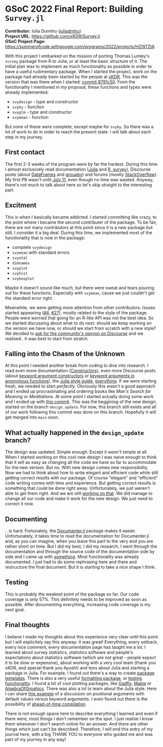 # GSoC 2022 Final Report: Building `Survey.jl`

**Contributor:** Iulia Dumitru ([iuliadmtru](https://github.com/iuliadmtru))  
**Project URL**: https://github.com/xKDR/Survey.jl  
**GSoC Project Page:** https://summerofcode.withgoogle.com/programs/2022/projects/HZt97ZtA

With this project I embarked on the mission of porting Thomas Lumley's `survey` package
from R to Julia, or at least the basic structure of it. The initial plan was to implement
as much functionality as possible in order to have a useful rudimentary package. When I
started the project, work on the package had already been started by the people at
[xKDR](https://github.com/xKDR). This was the version that was there when I started:
[commit 8791c50](https://github.com/xKDR/Survey.jl/commit/8791c50e93d775015df100b84fa422cf5ad0d0f9).
From the functionality I mentioned in my proposal, these functions and types were already
implemented:

- `svydesign` - type and constructor
- `svyby` - function
- `svyglm` - type and constructor
- `svymean` - function

But none of these were complete, except maybe for `svyby`. So there was a lot of work to
do in order to reach the present state. I will talk about each step in my journey.

## First contact

The first 2-3 weeks of the program were by far the hardest. During this time I almost
exclusively read documentation ([Julia](https://docs.julialang.org/en/v1/) and [R, survey](https://cran.r-project.org/web/packages/survey/survey.pdf)),
Discourse posts (about [DataFrames](https://discourse.julialang.org/t/replace-values-in-a-dataframes-column-with-another-value/79548)
and [groupby](https://discourse.julialang.org/t/groupby-for-regular-array/9877)) and
forums (mostly [StackOverflow](https://stackoverflow.com/questions/50038413/fill-bubbles-with-color-in-svyplot-in-r-survey-package)). My first PR wasn't until
[July 11](https://github.com/xKDR/Survey.jl/commit/ab0908c7c502bfa54cb1e031bec7f83ecdf73f0c),
even though no time was wasted. Anyway, there's not much to talk about here so let's skip
straight to the interesting part.

## Excitment

This is when I basically became addicted. I started committing like crazy, to the point
where I became the second contributer of the package. To be fair, there are not many
contributors at this point since it is a new package but still, I consider it a big deal.
During this time, we implemented most of the functionality that is now in the package:

- complete `svydesign`
- `svymean` with standard errors
- `svyotal`
- `dimnames`
- `svyplot`
- `svyhist`
- `svyboxplot`

Maybe it doesn't sound like much, but there were sweat and tears pouring out for these
functions. Especially with `svymean`, cause we just couldn't get the standard error
right.

Meanwhile, we were getting more attention from other contributors. Issues started appearing
([#4](https://github.com/xKDR/Survey.jl/issues/4), [#27](https://github.com/xKDR/Survey.jl/issues/27)),
mostly related to the style of the package. People were worried that going for an R-like API
was not the best idea. So we started discussing about what to do next: should we keep
working on the version we have now, or should we start from scratch with a new style?
We decided to [ask for the community's opinion on Discourse](https://discourse.julialang.org/t/suggestions-for-the-design-of-survey-jl/86381)
and we realised.. it was best to start from stratch.

## Falling into the Chasm of the Unknown
At this point I needed another break from coding to dive into research. I read even more
documentation ([Constructors](https://docs.julialang.org/en/v1/manual/constructors/)),
even more Discourse posts (about [keyword argument constructors](https://discourse.julialang.org/t/automatic-keyword-argument-constructor/36573) or
[keyword arguments in anonymous functions](https://discourse.julialang.org/t/extracting-kwargs-from-anonymous-function/37350)),
the [Julia style guide](https://docs.julialang.org/en/v1/manual/style-guide/),
[everything](https://en.wikipedia.org/wiki/Type_theory). If we were
starting fresh, we needed to start _perfectly_. Obviously this wasn't a good approach
and I ended up procrastinating and ordering books like _Man's Search for Meaning_ or 
_Meditations_. At some point I started actually doing some work and I ended up with
[this commit](https://github.com/xKDR/Survey.jl/commit/ce96f42bae02353d99116c23dacb0dc4f9844e35).
This was the beggining of the new design, started on the branch `design_update`. For now,
this branch still exists and all of our work following this commit was done on this branch.
Hopefully it will get merged into `main` soon.

## What actually happened in the `design_update` branch?
The design was updated. Simple enough. Except it _wasn't_ simple at all. When I started
working on this cool new design I was naive enough to think that it will as easy as
changing all the code we have so far to accommodate for the new version. But _no_. With
new design comes new responsibility. Now we had to think about how to write elegant and
efficient code while still getting correct results with our package. Of course "elegant"
and "efficient" code writing comes with time and experience. But getting correct results
is something that could be done right away. Unfortunately, we just weren't able to get
them right. And we are still [working on that](https://github.com/xKDR/Survey.jl/pull/51).
We did manage to change all our code and make it work for the new design. We just need
to correct it now.

## Documenting
.. is hard. Fortunately, the [Documenter.jl](https://juliadocs.github.io/Documenter.jl/stable/)
package makes it easier. Unfortunately, it takes time to read the documentation for
Documenter.jl and, as you can imagine, when you leave this part to the very end you are
rather short on time. But I did my best, I did my research, I went through the documentation
and through the source code of the documentation side by side and I came up with
[something](https://github.com/xKDR/Survey.jl/pull/54). Most functionality was already
documented. I just had to do some rephrasing here and there and restructure the final
document. But it is starting to take a nice shape I think.

## Testing
This is probably the weakest point of the package so far. Our code coverage is only 57%.
This definitely needs to be improved as soon as possible. After documenting everything,
increasing code coverage is my next goal.

## Final thoughts
I believe I made my thoughts about this experience very clear until this point but I
will explicitely say this anyway: it was great! Everything, every setback, every nice
comment, every documentation page has taught me a lot. I learned about survey statistics,
statistics software and people's expectations about statistics software (which are not
great - people expect it to be slow or expensive), about working with a very cool team
(thank you xKDR, and special thank you Ayush!) and tons about Julia and starting a
package in Julia. For example, I found out there's a way to create
[package templates](https://invenia.github.io/PkgTemplates.jl/stable/). There is also a
very useful [formatting package](https://domluna.github.io/JuliaFormatter.jl/dev/), or
[testing functionality](https://github.com/JuliaLang/julia/blob/master/stdlib/Test/src/Test.jl).
I found a lot of cool plotting packages, like [Gadfly](http://gadflyjl.org/stable/),
[Makie](https://makie.juliaplots.org/stable/) or
[AlgebraOfGrpahics](https://juliaplots.org/AlgebraOfGraphics.jl/dev/). There was also
a lot to learn about the Julia style. Here I can share [this example](https://discourse.julialang.org/t/best-practice-default-values-optional-arguments-readable-code/24226)
of a discussion on positional arguments with default values versus keyword arguments.
I even found out there is the possibility of [ahead-of-time compilation](https://github.com/JuliaLang/PackageCompiler.jl/).

There is not enough space here to describe everything I learned and even if there were,
most things I don't remember on the spot. I just realise I know them whenever I don't
search online for an answer. And there are other things which just can't be described.
Therefore, I will end this entry of my journal here, with a big THANK YOU to everyone
who guided me and was part of my journey in any way!
